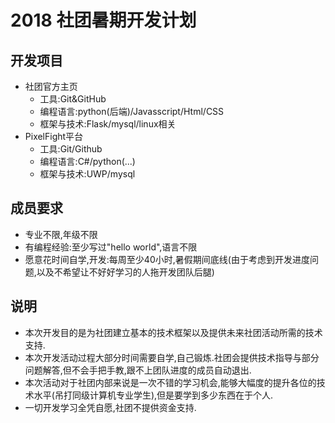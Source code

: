 # 2018 社团暑期开发计划
## 开发项目
  * 社团官方主页
    * 工具:Git&GitHub
    * 编程语言:python(后端)/Javasscript/Html/CSS
    * 框架与技术:Flask/mysql/linux相关
  * PixelFight平台
    * 工具:Git/Github
    * 编程语言:C#/python(...)
    * 框架与技术:UWP/mysql
## 成员要求
  * 专业不限,年级不限
  * 有编程经验:至少写过"hello world",语言不限
  * 愿意花时间自学,开发:每周至少40小时,暑假期间底线(由于考虑到开发进度问题,以及不希望让不好好学习的人拖开发团队后腿)
## 说明
  * 本次开发目的是为社团建立基本的技术框架以及提供未来社团活动所需的技术支持.
  * 本次开发活动过程大部分时间需要自学,自己锻炼.社团会提供技术指导与部分问题解答,但不会手把手教,跟不上团队进度的成员自动退出.
  * 本次活动对于社团内部来说是一次不错的学习机会,能够大幅度的提升各位的技术水平(吊打同级计算机专业学生),但是要学到多少东西在于个人.
  * 一切开发学习全凭自愿,社团不提供资金支持.
